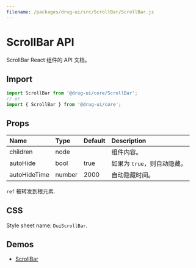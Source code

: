 ```yaml
---
filename: /packages/drug-ui/src/ScrollBar/ScrollBar.js
---
```


# ScrollBar API

<p class="description">ScrollBar React 组件的 API 文档。</p>

## Import

```js
import ScrollBar from '@drug-ui/core/ScrollBar';
// or
import { ScrollBar } from '@drug-ui/core';
```

## Props

| Name | Type | Default | Description |
|:-----|:-----|:--------|:------------|
| <span class="prop-name">children</span> | <span class="prop-type">node</span> |  | 组件内容。 |
| <span class="prop-name">autoHide</span> | <span class="prop-type">bool</span> | <span class="prop-default">true</span> | 如果为 ```true```，则自动隐藏。 |
| <span class="prop-name">autoHideTime</span> | <span class="prop-type">number</span> | <span class="prop-default">2000</span> | 自动隐藏时间。 |

`ref` 被转发到根元素.

## CSS

Style sheet name: `DuiScrollBar`.

## Demos

- [ScrollBar](/drug-ui/components/ScrollBar)




